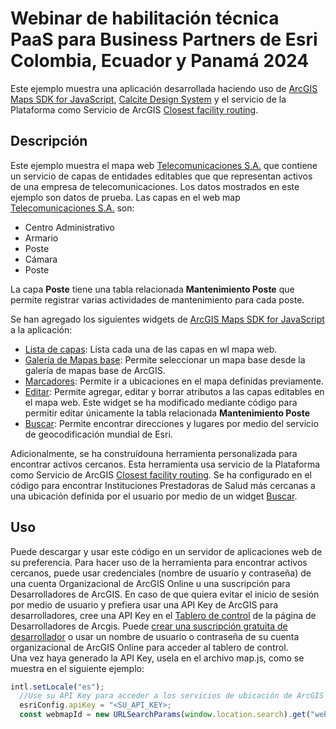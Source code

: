 # Webinar de habilitación técnica PaaS para Business Partners de Esri Colombia, Ecuador y Panamá 2024
Este ejemplo muestra una aplicación desarrollada haciendo uso de [ArcGIS Maps SDK for JavaScript](https://developers.arcgis.com/javascript/latest/), [Calcite Design System](https://developers.arcgis.com/calcite-design-system/) y el servicio de la Plataforma como Servicio de ArcGIS [Closest facility routing](https://developers.arcgis.com/documentation/mapping-apis-and-services/routing/closest-facility-routing/).
## Descripción
Este ejemplo muestra el mapa web [Telecomunicaciones S.A.](https://sersig-esri-co.maps.arcgis.com/home/item.html?id=53866cce96b24f59a76176d7d75dad64#) que contiene un servicio de capas de entidades editables que que representan activos de una empresa de telecomunicaciones. Los datos mostrados en este ejemplo son datos de prueba.
Las capas en el web map [Telecomunicaciones S.A.](https://sersig-esri-co.maps.arcgis.com/home/item.html?id=53866cce96b24f59a76176d7d75dad64#) son:
- Centro Administrativo
- Armario
- Poste
- Cámara
- Poste  

La capa **Poste** tiene una tabla relacionada **Mantenimiento Poste** que permite registrar varias actividades de mantenimiento para cada poste.  

Se han agregado los siguientes widgets de [ArcGIS Maps SDK for JavaScript](https://developers.arcgis.com/javascript/latest/) a la aplicación:
- [Lista de capas](https://developers.arcgis.com/javascript/latest/api-reference/esri-widgets-LayerList.html): Lista cada una de las capas en wl mapa web.
- [Galería de Mapas base](https://developers.arcgis.com/javascript/latest/api-reference/esri-widgets-BasemapGallery.html): Permite seleccionar un mapa base desde la galería de mapas base de ArcGIS.
- [Marcadores](https://developers.arcgis.com/javascript/latest/api-reference/esri-widgets-Bookmarks.html): Permite ir a ubicaciones en el mapa definidas previamente.
- [Editar](https://developers.arcgis.com/javascript/latest/api-reference/esri-widgets-Editor.html): Permite agregar, editar y borrar atributos a las capas editables en el mapa web. Este widget se ha modificado mediante código para permitir editar únicamente la tabla relacionada **Mantenimiento Poste**
- [Buscar](https://developers.arcgis.com/javascript/latest/api-reference/esri-webdoc-applicationProperties-Search.html): Permite encontrar direcciones y lugares por medio del servicio de geocodificación mundial de Esri.  

Adicionalmente, se ha construídouna herramienta personalizada para encontrar activos cercanos. Esta herramienta usa servicio de la Plataforma como Servicio de ArcGIS [Closest facility routing](https://developers.arcgis.com/documentation/mapping-apis-and-services/routing/closest-facility-routing/). Se ha configurado en el código para encontrar Instituciones Prestadoras de Salud más cercanas a una ubicación definida por el usuario por medio de un widget [Buscar](https://developers.arcgis.com/javascript/latest/api-reference/esri-webdoc-applicationProperties-Search.html).  
## Uso
Puede descargar y usar este código en un servidor de aplicaciones web de su preferencia. Para hacer uso de la herramienta para encontrar activos cercanos, puede usar credenciales (nombre de usuario y contraseña) de una cuenta Organizacional de ArcGIS Online u una suscripción para Desarrolladores de ArcGIS. En caso de que quiera evitar el inicio de sesión por medio de usuario y prefiera usar una API Key de ArcGIS para desarrolladores, cree una API Key en el [Tablero de control](https://developers.arcgis.com/dashboard/) de la página de Desarrolladores de Arcgis. Puede [crear una suscripción gratuita de desarrollador](https://developers.arcgis.com/sign-up/) o usar un nombre de usuario o contraseña de su cuenta organizacional de ArcGIS Online para acceder al tablero de control.  
Una vez haya generado la API Key, usela en el archivo map.js, como se muestra en el siguiente ejemplo:  
```javascript
intl.setLocale("es");
  //Use su API Key para acceder a los servicios de ubicación de ArcGIS Platform
  esriConfig.apiKey = "<SU_API_KEY>;
  const webmapId = new URLSearchParams(window.location.search).get("webmap") ?? "53866cce96b24f59a76176d7d75dad64";
```
